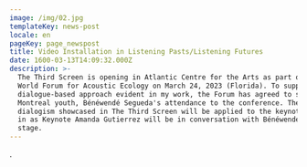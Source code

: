```yaml
---
image: /img/02.jpg
templateKey: news-post
locale: en
pageKey: page_newspost
title: Video Installation in Listening Pasts/Listening Futures
date: 1600-03-13T14:09:32.000Z
description: >-
  The Third Screen is opening in Atlantic Centre for the Arts as part of the
  World Forum for Acoustic Ecology on March 24, 2023 (Florida). To support the
  dialogue-based approach evident in my work, the Forum has agreed to sponsor
  Montreal youth, Bénéwendé Segueda's attendance to the conference. The
  dialogism showcased in The Third Screen will be applied to the keynote speech
  in as Keynote Amanda Gutierrez will be in conversation with Bénéwendé on
  stage.
---
```

.

